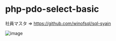 # php-pdo-select-basic
社員マスタ => https://github.com/winofsql/sql-syain

![image](https://user-images.githubusercontent.com/1501327/129667592-ac1a109c-0d11-4828-b659-a09bc0e6f9b1.png)


